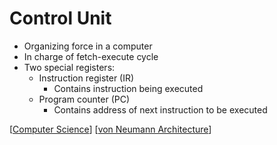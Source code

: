 # Control Unit

- Organizing force in a computer
- In charge of fetch-execute cycle
- Two special registers:
  - Instruction register (IR)
    - Contains instruction being executed
  - Program counter (PC)
    - Contains address of next instruction to be executed

[[Computer Science]] [[von Neumann Architecture]]

[//begin]: # "Autogenerated link references for markdown compatibility"
[Computer Science]: computer-science "Computer Science"
[von Neumann Architecture]: von-neumann-architecture "von Neumann Architecture"
[//end]: # "Autogenerated link references"